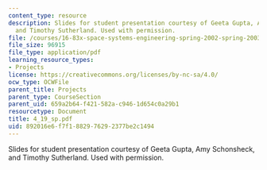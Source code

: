 ```yaml
---
content_type: resource
description: Slides for student presentation courtesy of Geeta Gupta, Amy Schonsheck,
  and Timothy Sutherland. Used with permission.
file: /courses/16-83x-space-systems-engineering-spring-2002-spring-2003/892016e6f7f1882976292377be2c1494_4_19_sp.pdf
file_size: 96915
file_type: application/pdf
learning_resource_types:
- Projects
license: https://creativecommons.org/licenses/by-nc-sa/4.0/
ocw_type: OCWFile
parent_title: Projects
parent_type: CourseSection
parent_uid: 659a2b64-f421-582a-c946-1d654c0a29b1
resourcetype: Document
title: 4_19_sp.pdf
uid: 892016e6-f7f1-8829-7629-2377be2c1494
---
```

Slides for student presentation courtesy of Geeta Gupta, Amy Schonsheck, and Timothy Sutherland. Used with permission.